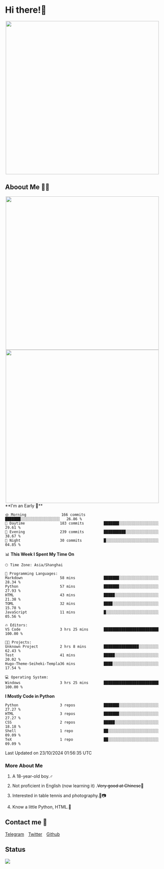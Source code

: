 # Hi there!🎉

<div align=center><img src="https://count.getloli.com/get/@Cicada000?theme=moebooru" width=500px></div>

## Aboout Me 👀💦

<div align=center>
<img src="https://github-readme-stats.vercel.app/api?username=Cicada000&show_icons=true&theme=tokyonight" width=500px>
<br>
<img src="https://github-readme-stats.vercel.app/api/top-langs/?username=Cicada000&show_icons=true&theme=tokyonight&layout=compact" width=500px>
</div>
<!--START_SECTION:waka-->
**I'm an Early 🐤** 

```text
🌞 Morning                166 commits         ███████░░░░░░░░░░░░░░░░░░   26.86 % 
🌆 Daytime                183 commits         ███████░░░░░░░░░░░░░░░░░░   29.61 % 
🌃 Evening                239 commits         ██████████░░░░░░░░░░░░░░░   38.67 % 
🌙 Night                  30 commits          █░░░░░░░░░░░░░░░░░░░░░░░░   04.85 % 
```


📊 **This Week I Spent My Time On** 

```text
🕑︎ Time Zone: Asia/Shanghai

💬 Programming Languages: 
Markdown                 58 mins             ███████░░░░░░░░░░░░░░░░░░   28.34 % 
Python                   57 mins             ███████░░░░░░░░░░░░░░░░░░   27.93 % 
HTML                     43 mins             █████░░░░░░░░░░░░░░░░░░░░   21.38 % 
TOML                     32 mins             ████░░░░░░░░░░░░░░░░░░░░░   15.78 % 
JavaScript               11 mins             █░░░░░░░░░░░░░░░░░░░░░░░░   05.56 % 

🔥 Editors: 
VS Code                  3 hrs 25 mins       █████████████████████████   100.00 % 

🐱‍💻 Projects: 
Unknown Project          2 hrs 8 mins        ████████████████░░░░░░░░░   62.43 % 
Test                     41 mins             █████░░░░░░░░░░░░░░░░░░░░   20.02 % 
Hugo-Theme-Seiheki-Templa36 mins             ████░░░░░░░░░░░░░░░░░░░░░   17.54 % 

💻 Operating System: 
Windows                  3 hrs 25 mins       █████████████████████████   100.00 % 
```

**I Mostly Code in Python** 

```text
Python                   3 repos             ███████░░░░░░░░░░░░░░░░░░   27.27 % 
HTML                     3 repos             ███████░░░░░░░░░░░░░░░░░░   27.27 % 
CSS                      2 repos             █████░░░░░░░░░░░░░░░░░░░░   18.18 % 
Shell                    1 repo              ██░░░░░░░░░░░░░░░░░░░░░░░   09.09 % 
TeX                      1 repo              ██░░░░░░░░░░░░░░░░░░░░░░░   09.09 % 
```




 Last Updated on 23/10/2024 01:56:35 UTC
<!--END_SECTION:waka-->

### More About Me

1. A 18-year-old boy.♂

2. Not proficient in English (now learning it) .~~Very good at Chinese~~🤣

3. Interested in table tennis and photography.🏓📷

4. Know a little Python, HTML.🐍


## Contact me 💬

[Telegram](https://t.me/CicadaLYW)&emsp;[Twitter](https://twitter.com/Cicada0001)&emsp;[Github](https://github.com/Cicada000)

## Status
<img src="https://weather-icon.journeyad.repl.co/@hangzhou?v=1" align="left">







